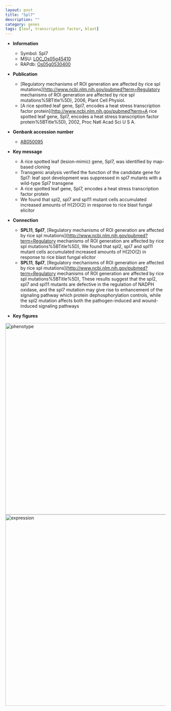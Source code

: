 ```yaml
---
layout: post
title: "Spl7"
description: ""
category: genes
tags: [leaf, transcription factor, blast]
---
```


* **Information**  
    + Symbol: Spl7  
    + MSU: [LOC_Os05g45410](http://rice.plantbiology.msu.edu/cgi-bin/ORF_infopage.cgi?orf=LOC_Os05g45410)  
    + RAPdb: [Os05g0530400](http://rapdb.dna.affrc.go.jp/viewer/gbrowse_details/irgsp1?name=Os05g0530400)  

* **Publication**  
    + [Regulatory mechanisms of ROI generation are affected by rice spl mutations](http://www.ncbi.nlm.nih.gov/pubmed?term=Regulatory mechanisms of ROI generation are affected by rice spl mutations%5BTitle%5D), 2006, Plant Cell Physiol.
    + [A rice spotted leaf gene, Spl7, encodes a heat stress transcription factor protein](http://www.ncbi.nlm.nih.gov/pubmed?term=A rice spotted leaf gene, Spl7, encodes a heat stress transcription factor protein%5BTitle%5D), 2002, Proc Natl Acad Sci U S A.

* **Genbank accession number**  
    + [AB050095](http://www.ncbi.nlm.nih.gov/nuccore/AB050095)

* **Key message**  
    + A rice spotted leaf (lesion-mimic) gene, Spl7, was identified by map-based cloning
    + Transgenic analysis verified the function of the candidate gene for Spl7: leaf spot development was suppressed in spl7 mutants with a wild-type Spl7 transgene
    + A rice spotted leaf gene, Spl7, encodes a heat stress transcription factor protein
    + We found that spl2, spl7 and spl11 mutant cells accumulated increased amounts of H(2)O(2) in response to rice blast fungal elicitor

* **Connection**  
    + __SPL11__, __Spl7__, [Regulatory mechanisms of ROI generation are affected by rice spl mutations](http://www.ncbi.nlm.nih.gov/pubmed?term=Regulatory mechanisms of ROI generation are affected by rice spl mutations%5BTitle%5D),  We found that spl2, spl7 and spl11 mutant cells accumulated increased amounts of H(2)O(2) in response to rice blast fungal elicitor
    + __SPL11__, __Spl7__, [Regulatory mechanisms of ROI generation are affected by rice spl mutations](http://www.ncbi.nlm.nih.gov/pubmed?term=Regulatory mechanisms of ROI generation are affected by rice spl mutations%5BTitle%5D),  These results suggest that the spl2, spl7 and spl11 mutants are defective in the regulation of NADPH oxidase, and the spl7 mutation may give rise to enhancement of the signaling pathway which protein dephosphorylation controls, while the spl2 mutation affects both the pathogen-induced and wound-induced signaling pathways

* **Key figures**  
<img src="http://ricencode.github.io/images/Spl7.pheno.png" alt="phenotype"  style="width: 600px;"/>

<img src="http://ricencode.github.io/images/Spl7.exp.png" alt="expression"  style="width: 600px;"/>


